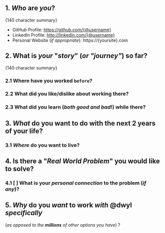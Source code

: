 ## 1. ***Who*** are ***you***?

{140 character summary}

+ GitHub Profile: https://github.com/{@username}
+ LinkedIn Profile: http://linkedin.com/{@username}
+ Personal Website (_if appropriate_): https://{yoursite}.com


## 2. **What** is _your_ "***story***" (_or "journey"_) so far?

{140 character summary}

### 2.1 Where have you worked `before`?



### 2.2 What did you like/dislike about working there?


### 2.3 What did you learn (_both good and bad_!) while there?


## 3. ***What*** do you want to do with the next **2 years** of your **life**?


### 3.1 ***Where*** do you want to live?


## 4. Is there a "***Real World Problem***" you would like to solve?


### 4.1 [ ] What is your _personal connection_ to the problem (_if any_)?


## 5. ***Why*** do you ***want*** to **work** _with_ @dwyl ***specifically***
(_as opposed to the **millions** of other options you have_) ?
